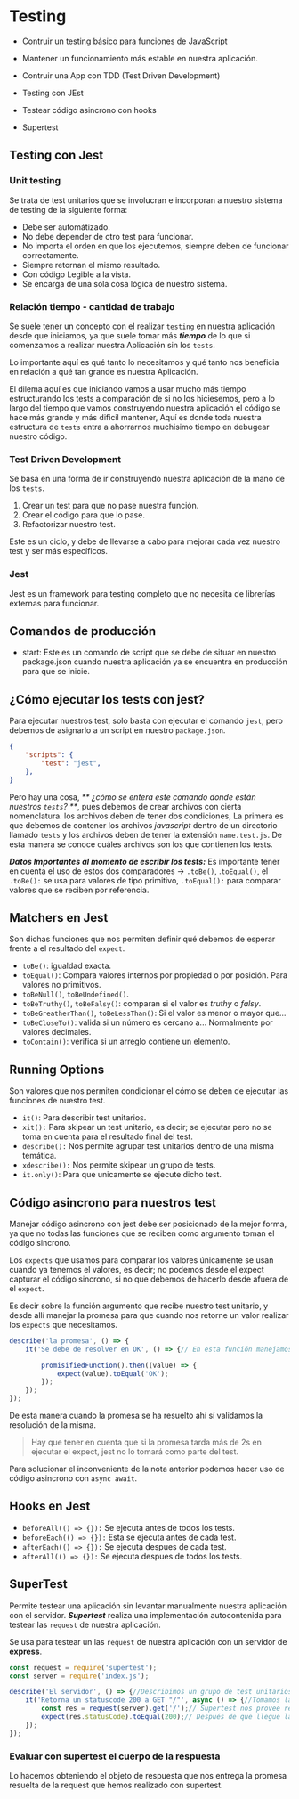 # Testing

- Contruir un  testing básico para funciones de JavaScript
- Mantener un funcionamiento más estable en nuestra aplicación.
- Contruir una App con TDD (Test Driven Development)

- Testing con JEst
- Testear código asincrono con hooks
- Supertest

## Testing con Jest

### Unit testing
Se trata de test unitarios que se involucran e incorporan a nuestro sistema de testing de la siguiente forma:

- Debe ser automátizado.
- No debe depender de otro test para funcionar.
- No importa el orden en que los ejecutemos, siempre deben de funcionar correctamente.
- Siempre retornan el mismo resultado.
- Con código Legible a la vista.
- Se encarga de una sola cosa lógica de nuestro sistema.

### Relación tiempo - cantidad de trabajo

Se suele tener un concepto con el realizar `testing` en nuestra aplicación desde que iniciamos, ya que suele tomar más _**tiempo**_ de lo que si comenzamos a realizar nuestra Aplicación sin los `tests`.

Lo importante aquí es qué tanto lo necesitamos y qué tanto nos beneficia en relación a qué tan grande es nuestra Aplicación.

El dilema aquí es que iniciando vamos a usar mucho más tiempo estructurando los tests a comparación de si no los hiciesemos, pero a lo largo del tiempo que vamos construyendo nuestra aplicación el código se hace más grande y más dificil mantener, Aquí es donde toda nuestra estructura de `tests` entra a ahorrarnos muchisimo tiempo en debugear nuestro código.

### Test Driven Development

Se basa en una forma de ir construyendo nuestra aplicación de la mano de los `tests`.

1. Crear un test para que no pase nuestra función.
2. Crear el código para que lo pase.
3. Refactorizar nuestro test.

Este es un ciclo, y debe de llevarse a cabo para mejorar cada vez nuestro test y ser más específicos.

### Jest

Jest es un framework para testing completo que no necesita de librerías externas para funcionar.

## Comandos de producción

- start: Este es un comando de script que se debe de situar en nuestro package.json cuando nuestra aplicación ya se encuentra en producción para que se inicie.


## ¿Cómo ejecutar los tests con jest?
Para ejecutar nuestros test, solo basta con ejecutar el comando `jest`, pero debemos de asignarlo a un script en nuestro `package.json`.

```json
{
    "scripts": {
        "test": "jest",
    },
}
```
Pero hay una cosa, _** ¿cómo se entera este comando donde están nuestros `tests`? **_, pues debemos de crear archivos con cierta nomenclatura. los archivos deben de tener dos condiciones, La primera es que debemos de contener los archivos _javascript_ dentro de un directorio llamado `tests` y los archivos deben de tener la extensión `name.test.js`. De esta manera se conoce cuáles archivos son los que contienen los tests.

_**Datos Importantes al momento de escribir los tests:**_ Es importante tener en cuenta el uso de estos dos comparadores -> `.toBe()`, .`toEqual()`, el `.toBe():` se usa para valores de tipo primitivo, `.toEqual():` para comparar valores que se reciben por referencia.


## Matchers  en Jest
Son dichas funciones que nos permiten definir qué debemos de esperar frente a el resultado del `expect`.

- `toBe()`: igualdad exacta.
- `toEqual()`: Compara valores internos por propiedad o por posición. Para valores no primitivos.
- `toBeNull()`, `toBeUndefined()`.
- `toBeTruthy()`, `toBeFalsy()`: comparan si el valor es _truthy_ o _falsy_.
- `toBeGreatherThan()`, `toBeLessThan()`: Si el valor es menor o mayor que...
- `toBeCloseTo()`: valida si un número es cercano a... Normalmente por valores decimales.
- `toContain()`: verifica si un arreglo contiene un elemento.

## Running Options

Son valores que nos permiten condicionar el cómo se deben de ejecutar las funciones de nuestro test.

- `it()`: Para describir test unitarios.
- `xit():` Para skipear un test unitario, es decir; se ejecutar pero no se toma en cuenta para el resultado final del test.
- `describe():` Nos permite agrupar test unitarios dentro de una misma temática.
- `xdescribe():` Nos permite skipear un grupo de tests.
- `it.only()`: Para que unicamente se ejecute dicho test.

## Código asincrono para nuestros test

Manejar código asincrono con jest debe ser posicionado de la mejor forma, ya que no todas las funciones que se reciben como argumento toman el código sincrono.

Los `expects` que usamos para comparar los valores únicamente se usan cuando ya tenemos el valores, es decir; no podemos desde el expect capturar el código sincrono, si no que debemos de hacerlo desde afuera de el `expect`.

Es decir sobre la función argumento que recibe nuestro test unitario, y desde allí manejar la promesa para que cuando nos retorne un valor realizar los `expects` que necesitamos.

```javascript
describe('la promesa', () => {
    it('Se debe de resolver en OK', () => {// En esta función manejamos la asincronía.

        promisifiedFunction().then((value) => {
            expect(value).toEqual('OK');
        });
    });
});
```

De esta manera cuando la promesa se ha resuelto ahí sí validamos la resolución de la misma.

> Hay que tener en cuenta que si la promesa tarda más de 2s en ejecutar el expect, jest no lo tomará como parte del test.

Para solucionar el inconveniente de la nota anterior podemos hacer uso de código asincrono con `async await`.

## Hooks en Jest

- `beforeAll(() => {}):` Se ejecuta antes de todos los tests.
- `beforeEach(() => {}):` Esta se ejecuta antes de cada test.
- `afterEach(() => {}):` Se ejecuta despues de cada test.
- `afterAll(() => {}):` Se ejecuta despues de todos los tests.

## SuperTest

Permite testear una aplicación sin levantar manualmente nuestra aplicación con el servidor. _**Supertest**_ realiza una implementación autocontenida para testear las `request` de nuestra aplicación.

Se usa para testear un las `request` de nuestra aplicación con un servidor de **express**.

```js
const request = require('supertest');
const server = require('index.js');

describe('El servidor', () => {//Describimos un grupo de test unitarios
    it('Retorna un statuscode 200 a GET "/"', async () => {//Tomamos la función de forma asincrona
        const res = request(server).get('/');// Supertest nos provee request para asignarle un objeto de servidor de express.
        expect(res.statusCode).toEqual(200);// Después de que llegue la respuesta, ejecutamos el expect.
    });
});
```

### Evaluar con supertest el cuerpo de la respuesta

Lo hacemos obteniendo el objeto de respuesta que nos entrega la promesa resuelta de la request que hemos realizado con supertest.
